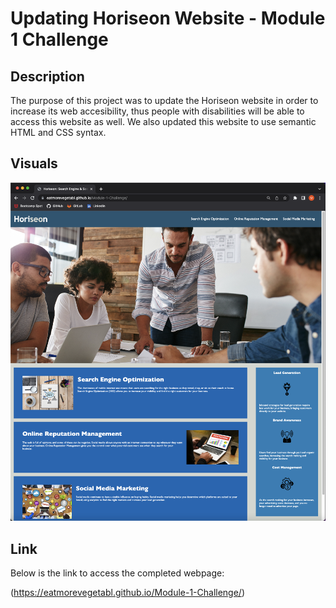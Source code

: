 # Updating Horiseon Website - Module 1 Challenge

## Description

The purpose of this project was to update the Horiseon website in order to increase its web accesibility, thus people with disabilities will be able to access this website as well. We also updated this website to use semantic HTML and CSS syntax.

## Visuals

<img class="screenshot" src="./assets/images/Module-1-Challenge-Screenshot.png" alt="Horiseon webpage">

## Link

Below is the link to access the completed webpage:

(https://eatmorevegetabl.github.io/Module-1-Challenge/)